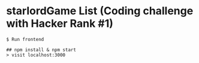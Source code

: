 # starlordGame List (Coding challenge with Hacker Rank #1)
```
$ Run frontend

## npm install & npm start
> visit localhost:3000
